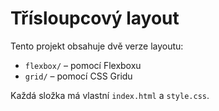 # Třísloupcový layout

Tento projekt obsahuje dvě verze layoutu:
- `flexbox/` – pomocí Flexboxu
- `grid/` – pomocí CSS Gridu

Každá složka má vlastní `index.html` a `style.css`.
